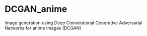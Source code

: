 # DCGAN_anime
Image generation using Deep Convolutional Generative Adversarial Networks for anime images (DCGAN) 
